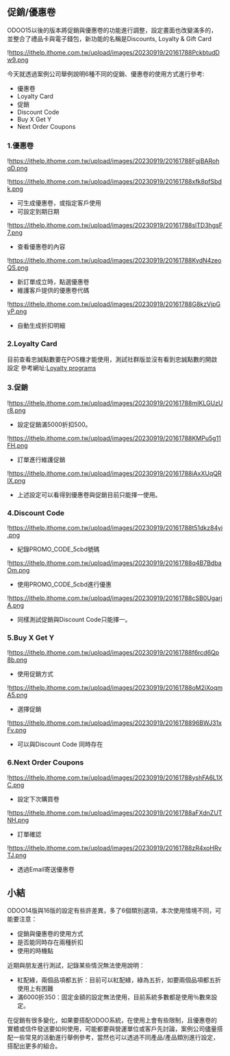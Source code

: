 ## 促銷/優惠卷

ODOO15以後的版本將促銷與優惠卷的功能進行調整，設定畫面也改變滿多的，並整合了禮品卡與電子錢包，新功能的名稱是Discounts, Loyalty & Gift Card

!https://ithelp.ithome.com.tw/upload/images/20230919/20161788PckbtudDw9.png

今天就透過案例公司舉例說明6種不同的促銷、優惠卷的使用方式進行參考:

- 優惠卷
- Loyalty Card
- 促銷
- Discount Code
- Buy X Get Y
- Next Order Coupons

### 1.優惠卷

!https://ithelp.ithome.com.tw/upload/images/20230919/20161788FgjBARohqD.png

!https://ithelp.ithome.com.tw/upload/images/20230919/20161788xfk8pfSbdk.png

- 可生成優惠卷，或指定客戶使用
- 可設定到期日期

!https://ithelp.ithome.com.tw/upload/images/20230919/20161788slTD3hgsF7.png

- 查看優惠卷的內容

!https://ithelp.ithome.com.tw/upload/images/20230919/20161788KydN4zeoQS.png

- 新訂單成立時，點選優惠卷
- 維護客戶提供的優惠卷代碼

!https://ithelp.ithome.com.tw/upload/images/20230919/20161788G8kzVjpGyP.png

- 自動生成折扣明細

### 2.Loyalty Card

目前查看忠誠點數要在POS機才能使用，測試社群版並沒有看到忠誠點數的開啟設定
參考網址:[Loyalty programs](https://www.odoo.com/documentation/16.0/applications/sales/point_of_sale/pricing/loyalty.html)

### 3.促銷

!https://ithelp.ithome.com.tw/upload/images/20230919/20161788mIKLGUzUr8.png

- 設定促銷滿5000折扣500。

!https://ithelp.ithome.com.tw/upload/images/20230919/20161788KMPu5g11FH.png

- 訂單進行維護促銷

!https://ithelp.ithome.com.tw/upload/images/20230919/20161788iAxXUqQRlX.png

- 上述設定可以看得到優惠卷與促銷目前只能擇一使用。

### 4.Discount Code

!https://ithelp.ithome.com.tw/upload/images/20230919/20161788t51dkz84yi.png

- 紀錄PROMO_CODE_5cbd號碼

!https://ithelp.ithome.com.tw/upload/images/20230919/20161788q4B7BdbaOm.png

- 使用PROMO_CODE_5cbd進行優惠

!https://ithelp.ithome.com.tw/upload/images/20230919/20161788cSB0UgarjA.png

- 同樣測試促銷與Discount Code只能擇一。

### 5.Buy X Get Y

!https://ithelp.ithome.com.tw/upload/images/20230919/20161788f6rcd6Qp8b.png

- 使用促銷方式

!https://ithelp.ithome.com.tw/upload/images/20230919/20161788oM2iXoqmA5.png

- 選擇促銷

!https://ithelp.ithome.com.tw/upload/images/20230919/2016178896BWJ31xFv.png

- 可以與Discount Code 同時存在

### 6.Next Order Coupons

!https://ithelp.ithome.com.tw/upload/images/20230919/20161788yshFA6L1XC.png

- 設定下次購買卷

!https://ithelp.ithome.com.tw/upload/images/20230919/20161788aFXdnZUTNH.png

- 訂單確認

!https://ithelp.ithome.com.tw/upload/images/20230919/20161788zR4xoHRvTJ.png

- 透過Email寄送優惠卷

## 小結

ODOO14版與16版的設定有些許差異，多了6個類別選項，本次使用情境不同，可能要注意：

- 促銷與優惠卷的使用方式
- 是否能同時存在兩種折扣
- 使用的時機點

近期與朋友進行測試，記錄某些情況無法使用說明：

- 紅配綠，兩個品項都五折：目前可以紅配綠，綠為五折，如要兩個品項都五折使用上有困難
- 滿6000折350：固定金額的設定無法使用，目前系統多數都是使用％數來設定。

在促銷有很多變化，如果要搭配ODOO系統，在使用上會有些限制，且優惠卷的實體或信件發送要如何使用，可能都要與營運單位或客戶先討論，案例公司儘量搭配一些常見的活動進行舉例參考，當然也可以透過不同產品/產品類別進行設定，搭配出更多的組合。
